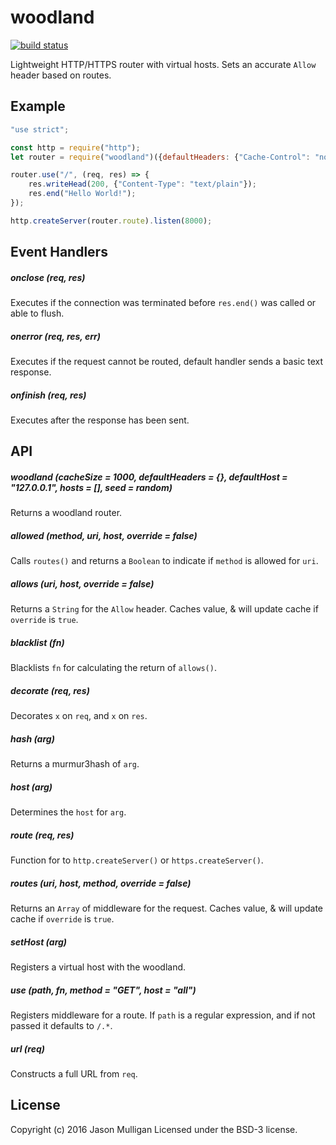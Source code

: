# woodland

[![build status](https://secure.travis-ci.org/avoidwork/woodland.svg)](http://travis-ci.org/avoidwork/woodland)

Lightweight HTTP/HTTPS router with virtual hosts. Sets an accurate `Allow` header based on routes.

## Example

```javascript
"use strict";

const http = require("http");
let router = require("woodland")({defaultHeaders: {"Cache-Control": "no-cache"}});

router.use("/", (req, res) => {
	res.writeHead(200, {"Content-Type": "text/plain"});
	res.end("Hello World!");
});

http.createServer(router.route).listen(8000);
```

## Event Handlers
##### onclose (req, res)
Executes if the connection was terminated before `res.end()` was called or able to flush.

##### onerror (req, res, err)
Executes if the request cannot be routed, default handler sends a basic text response.

##### onfinish (req, res)
Executes after the response has been sent.

## API

##### woodland (cacheSize = 1000, defaultHeaders = {}, defaultHost = "127.0.0.1", hosts = [], seed = random)
Returns a woodland router.

##### allowed (method, uri, host, override = false)
Calls `routes()` and returns a `Boolean` to indicate if `method` is allowed for `uri`.

##### allows (uri, host, override = false)
Returns a `String` for the `Allow` header. Caches value, & will update cache if `override` is `true`.

##### blacklist (fn)
Blacklists `fn` for calculating the return of `allows()`.

##### decorate (req, res)
Decorates `x` on `req`, and `x` on `res`.

##### hash (arg)
Returns a murmur3hash of `arg`.

##### host (arg)
Determines the `host` for `arg`.

##### route (req, res)
Function for to `http.createServer()` or `https.createServer()`.

##### routes (uri, host, method, override = false)
Returns an `Array` of middleware for the request. Caches value, & will update cache if `override` is `true`.

##### setHost (arg)
Registers a virtual host with the woodland.

##### use (path, fn, method = "GET", host = "all")
Registers middleware for a route. If `path` is a regular expression, and if not passed it defaults to `/.*`.

##### url (req)
Constructs a full URL from `req`.

## License
Copyright (c) 2016 Jason Mulligan
Licensed under the BSD-3 license.